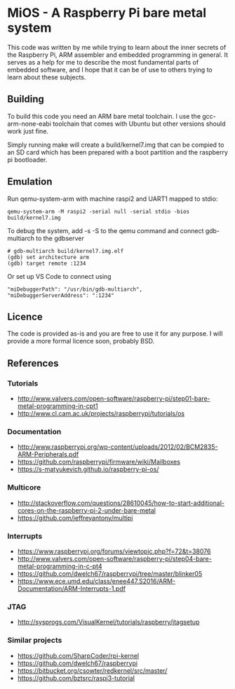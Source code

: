 # MiOS - A Raspberry Pi bare metal system

This code was written by me while trying to learn about the inner secrets of the Raspberry Pi, ARM assembler and embedded programming in general. It serves as a help for me to describe the most fundamental parts of embedded software, and I hope that it can be of use to others trying to learn about these subjects.

## Building

To build this code you need an ARM bare metal toolchain. I use the gcc-arm-none-eabi toolchain that comes with Ubuntu but other versions should work just fine.

Simply running make will create a build/kernel7.img that can be compied to an SD card which has been prepared with a boot partition and the raspberry pi bootloader.

## Emulation

Run qemu-system-arm with machine raspi2 and UART1 mapped to stdio:

    qemu-system-arm -M raspi2 -serial null -serial stdio -bios build/kernel7.img

To debug the system, add -s -S to the qemu command and connect gdb-multiarch to the gdbserver

    # gdb-multiarch build/kernel7.img.elf
    (gdb) set architecture arm
    (gdb) target remote :1234

Or set up VS Code to connect using

    "miDebuggerPath": "/usr/bin/gdb-multiarch",
    "miDebuggerServerAddress": ":1234"

## Licence

The code is provided as-is and you are free to use it for any purpose. I will provide a more formal licence soon, probably BSD.

## References

### Tutorials

- http://www.valvers.com/open-software/raspberry-pi/step01-bare-metal-programming-in-cpt1
- http://www.cl.cam.ac.uk/projects/raspberrypi/tutorials/os

### Documentation

- http://www.raspberrypi.org/wp-content/uploads/2012/02/BCM2835-ARM-Peripherals.pdf
- https://github.com/raspberrypi/firmware/wiki/Mailboxes
- https://s-matyukevich.github.io/raspberry-pi-os/

### Multicore

- http://stackoverflow.com/questions/28610045/how-to-start-additional-cores-on-the-raspberry-pi-2-under-bare-metal
- https://github.com/jeffreyantony/multipi

### Interrupts

- https://www.raspberrypi.org/forums/viewtopic.php?f=72&t=38076
- http://www.valvers.com/open-software/raspberry-pi/step04-bare-metal-programming-in-c-pt4
- https://github.com/dwelch67/raspberrypi/tree/master/blinker05
- https://www.ece.umd.edu/class/enee447.S2016/ARM-Documentation/ARM-Interrupts-1.pdf

### JTAG

- http://sysprogs.com/VisualKernel/tutorials/raspberry/jtagsetup

### Similar projects

- https://github.com/SharpCoder/rpi-kernel
- https://github.com/dwelch67/raspberrypi
- https://bitbucket.org/csowter/redkernel/src/master/
- https://github.com/bztsrc/raspi3-tutorial
